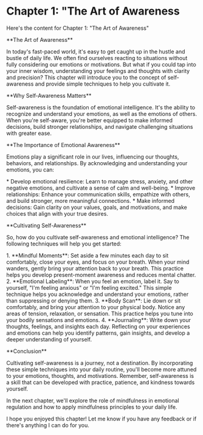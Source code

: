 # Chapter 1: "The Art of Awareness

Here's the content for Chapter 1: "The Art of Awareness"

\*\*The Art of Awareness\*\*

In today's fast-paced world, it's easy to get caught up in the hustle and bustle of daily life. We often find ourselves reacting to situations without fully considering our emotions or motivations. But what if you could tap into your inner wisdom, understanding your feelings and thoughts with clarity and precision? This chapter will introduce you to the concept of self-awareness and provide simple techniques to help you cultivate it.

\*\*Why Self-Awareness Matters\*\*

Self-awareness is the foundation of emotional intelligence. It's the ability to recognize and understand your emotions, as well as the emotions of others. When you're self-aware, you're better equipped to make informed decisions, build stronger relationships, and navigate challenging situations with greater ease.

\*\*The Importance of Emotional Awareness\*\*

Emotions play a significant role in our lives, influencing our thoughts, behaviors, and relationships. By acknowledging and understanding your emotions, you can:

\* Develop emotional resilience: Learn to manage stress, anxiety, and other negative emotions, and cultivate a sense of calm and well-being.
\* Improve relationships: Enhance your communication skills, empathize with others, and build stronger, more meaningful connections.
\* Make informed decisions: Gain clarity on your values, goals, and motivations, and make choices that align with your true desires.

\*\*Cultivating Self-Awareness\*\*

So, how do you cultivate self-awareness and emotional intelligence? The following techniques will help you get started:

1\. \*\*Mindful Moments\*\*: Set aside a few minutes each day to sit comfortably\, close your eyes\, and focus on your breath\. When your mind wanders\, gently bring your attention back to your breath\. This practice helps you develop present\-moment awareness and reduces mental chatter\.
2\. \*\*Emotional Labeling\*\*: When you feel an emotion\, label it\. Say to yourself\, "I'm feeling anxious" or "I'm feeling excited\." This simple technique helps you acknowledge and understand your emotions\, rather than suppressing or denying them\.
3\. \*\*Body Scan\*\*: Lie down or sit comfortably\, and bring your attention to your physical body\. Notice any areas of tension\, relaxation\, or sensation\. This practice helps you tune into your bodily sensations and emotions\.
4\. \*\*Journaling\*\*: Write down your thoughts\, feelings\, and insights each day\. Reflecting on your experiences and emotions can help you identify patterns\, gain insights\, and develop a deeper understanding of yourself\.

\*\*Conclusion\*\*

Cultivating self-awareness is a journey, not a destination. By incorporating these simple techniques into your daily routine, you'll become more attuned to your emotions, thoughts, and motivations. Remember, self-awareness is a skill that can be developed with practice, patience, and kindness towards yourself.

In the next chapter, we'll explore the role of mindfulness in emotional regulation and how to apply mindfulness principles to your daily life.

I hope you enjoyed this chapter! Let me know if you have any feedback or if there's anything I can do for you.